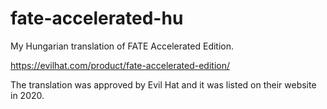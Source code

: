 # fate-accelerated-hu

My Hungarian translation of FATE Accelerated Edition.

https://evilhat.com/product/fate-accelerated-edition/

The translation was approved by Evil Hat and it was listed on their website in 2020.
